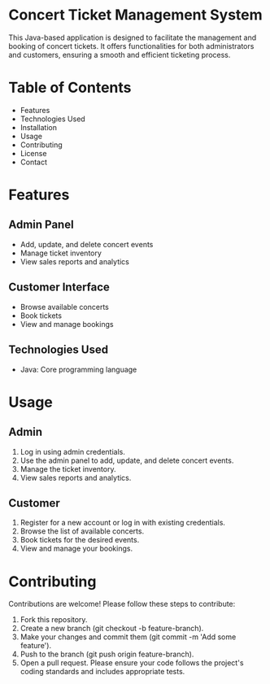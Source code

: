 # Concert Ticket Management System
This Java-based application is designed to facilitate the management and booking of concert tickets. It offers functionalities for both administrators and customers, ensuring a smooth and efficient ticketing process.

# Table of Contents
- Features
- Technologies Used
- Installation
- Usage
- Contributing
- License
- Contact

# Features
## Admin Panel
- Add, update, and delete concert events
- Manage ticket inventory
- View sales reports and analytics
## Customer Interface
- Browse available concerts
- Book tickets
- View and manage bookings
## Technologies Used
- Java: Core programming language

# Usage
## Admin
1. Log in using admin credentials.
2. Use the admin panel to add, update, and delete concert events.
3. Manage the ticket inventory.
4. View sales reports and analytics.
## Customer
1. Register for a new account or log in with existing credentials.
2. Browse the list of available concerts.
3. Book tickets for the desired events.
4. View and manage your bookings.

# Contributing
Contributions are welcome! Please follow these steps to contribute:
1. Fork this repository.
2. Create a new branch (git checkout -b feature-branch).
3. Make your changes and commit them (git commit -m 'Add some feature').
4. Push to the branch (git push origin feature-branch).
5. Open a pull request.
Please ensure your code follows the project's coding standards and includes appropriate tests.


